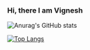 ### Hi, there I am Vignesh 


![Anurag's GitHub stats](https://github-readme-stats.vercel.app/api?username=vigi30&count_private=true&show_icons=true&theme=dracula) 


[![Top Langs](https://github-readme-stats.vercel.app/api/top-langs/?username=vigi30&layout=demo)](https://github.com/anuraghazra/github-readme-stats)

